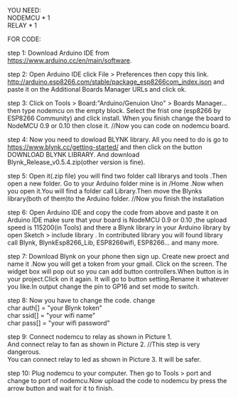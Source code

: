 
YOU NEED: <br>NODEMCU * 1 <br>RELAY * 1 <br>

FOR CODE:   

step 1: Download Arduino IDE from https://www.arduino.cc/en/main/software.

step 2: Open Arduino IDE click File > Preferences then copy this link.
http://arduino.esp8266.com/stable/package_esp8266com_index.json and paste it on the Additional Boards Manager URLs and click ok.

step 3: Click on Tools > Board:"Arduino/Genuion Uno" > Boards Manager...
then type nodemcu on the empty block. Select the frist one (esp8266 by ESP8266 Community) and click install.
When you finish change the board to NodeMCU 0.9 or 0.10 then close it.
//Now you can code on nodemcu board.

step 4: Now you need to dowload BLYNK library. All you need to do is go to https://www.blynk.cc/getting-started/ 
and then click on the button DOWNLOAD BLYNK LIBRARY. And download Blynk_Release_v0.5.4.zip(other version is fine).

step 5: Open it(.zip file) you will find two folder call librarys and tools .Then open a new folder. Go to your Arduino folder mine is in /Home .Now when you open it.You will find a folder call Library.Then move the Blynks library(both of them)to the Arduino folder.
//Now you finish the installation

step 6: Open Arduino IDE and copy the code from above and paste it on Arduino IDE make sure that your board is NodeMCU 0.9 or 0.10 ,the upload speed is 115200(in Tools) and there a Blynk library in your Arduino library by open Sketch > include library 
. In contributed library you will found library call Blynk, BlynkEsp8266_Lib, ESP8266wifi, ESP8266... and many more.

step 7: Download Blynk on your phone then sign up. Create new proect and name it .Now you will get a token from your gmail. Click on the screen. The widget box will pop out so you can add button controllers.When button is in your project.Click on it again. It will go to button setting.Rename it whatever you like.In output change the pin to GP16 and set mode to switch.

step 8: Now you have to change the code. 
change <br>
char auth[] = "your Blynk token" <br>
char ssid[] = "your wifi name" <br>
char pass[] = "your wifi password" <br>

step 9: Connect nodemcu to relay as shown in Picture 1.<br> And connect relay to fan as shown in Picture 2. //This step is very dangerous.<br>You can connect relay to led as shown in Picture 3. It will be safer.

step 10: Plug nodemcu to your computer. Then go to Tools > port and change to port of nodemcu.Now upload the code to nodemcu by press the arrow button and wait for it to finish.

